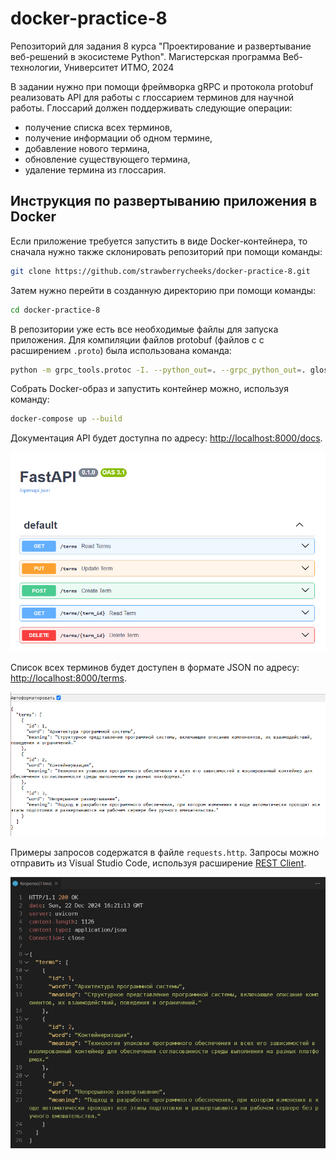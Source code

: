 # docker-practice-8

Репозиторий для задания 8 курса "Проектирование и развертывание веб-решений в экосистеме Python". Магистерская программа Веб-технологии, Университет ИТМО, 2024

В задании нужно при помощи фреймворка gRPC и протокола protobuf реализовать API для работы с глоссарием терминов для научной работы. Глоссарий должен поддерживать следующие операции:

- получение списка всех терминов,
- получение информации об одном термине,
- добавление нового термина,
- обновление существующего термина,
- удаление термина из глоссария.

## Инструкция по развертыванию приложения в Docker

Если приложение требуется запустить в виде Docker-контейнера, то сначала нужно также склонировать репозиторий при помощи команды:

```bash
git clone https://github.com/strawberrycheeks/docker-practice-8.git
```

Затем нужно перейти в созданную директорию при помощи команды:

```bash
cd docker-practice-8
```

В репозитории уже есть все необходимые файлы для запуска приложения. Для компиляции файлов protobuf (файлов с с расширением `.proto`) была использована команда:

```bash
python -m grpc_tools.protoc -I. --python_out=. --grpc_python_out=. glossary.proto
```

Собрать Docker-образ и запустить контейнер можно, используя команду:

```bash
docker-compose up --build
```

Документация API будет доступна по адресу: [http://localhost:8000/docs](http://localhost:8000/docs).

![Документация API](images/Screenshot-2024-12-22-19-15-19.png)

Список всех терминов будет доступен в формате JSON по адресу: [http://localhost:8000/terms](http://localhost:8000/terms).

![Список всех терминов глоссария](images/Screenshot-2024-12-22-19-22-28.png)

Примеры запросов содержатся в файле `requests.http`. Запросы можно отправить из Visual Studio Code, используя расширение [REST Client](https://marketplace.visualstudio.com/items?itemName=humao.rest-client).

![Пример выполнения запроса из Visual Studio Code](images/Screenshot-2024-12-22-19-25-09.png)
